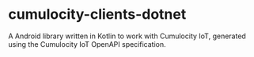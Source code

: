 # cumulocity-clients-dotnet
A Android library written in Kotlin to work with Cumulocity IoT, generated using the Cumulocity IoT OpenAPI specification.
